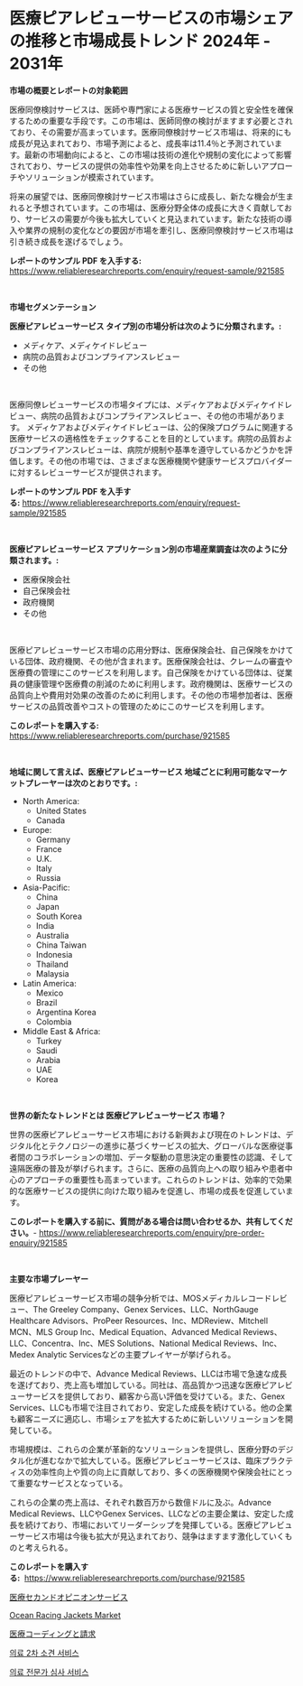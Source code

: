 <p><h1>医療ピアレビューサービスの市場シェアの推移と市場成長トレンド 2024年 - 2031年</h1></p><p><strong>市場の概要とレポートの対象範囲</strong></p>
<p><p>医療同僚検討サービスは、医師や専門家による医療サービスの質と安全性を確保するための重要な手段です。この市場は、医師同僚の検討がますます必要とされており、その需要が高まっています。医療同僚検討サービス市場は、将来的にも成長が見込まれており、市場予測によると、成長率は11.4％と予測されています。最新の市場動向によると、この市場は技術の進化や規制の変化によって影響されており、サービスの提供の効率性や効果を向上させるために新しいアプローチやソリューションが模索されています。</p><p>将来の展望では、医療同僚検討サービス市場はさらに成長し、新たな機会が生まれると予想されています。この市場は、医療分野全体の成長に大きく貢献しており、サービスの需要が今後も拡大していくと見込まれています。新たな技術の導入や業界の規制の変化などの要因が市場を牽引し、医療同僚検討サービス市場は引き続き成長を遂げるでしょう。</p></p>
<p><strong>レポートのサンプル PDF を入手する:</strong> <a href="https://www.reliableresearchreports.com/enquiry/request-sample/921585">https://www.reliableresearchreports.com/enquiry/request-sample/921585</a></p>
<p>&nbsp;</p>
<p><strong>市場セグメンテーション</strong></p>
<p><strong>医療ピアレビューサービス タイプ別の市場分析は次のように分類されます。:</strong></p>
<p><ul><li>メディケア、メディケイドレビュー</li><li>病院の品質およびコンプライアンスレビュー</li><li>その他</li></ul></p>
<p>&nbsp;</p>
<p><p>医療同僚レビューサービスの市場タイプには、メディケアおよびメディケイドレビュー、病院の品質およびコンプライアンスレビュー、その他の市場があります。 メディケアおよびメディケイドレビューは、公的保険プログラムに関連する医療サービスの適格性をチェックすることを目的としています。病院の品質およびコンプライアンスレビューは、病院が規制や基準を遵守しているかどうかを評価します。その他の市場では、さまざまな医療機関や健康サービスプロバイダーに対するレビューサービスが提供されます。</p></p>
<p><strong>レポートのサンプル PDF を入手する:</strong>&nbsp;<a href="https://www.reliableresearchreports.com/enquiry/request-sample/921585">https://www.reliableresearchreports.com/enquiry/request-sample/921585</a></p>
<p>&nbsp;</p>
<p><strong> 医療ピアレビューサービス アプリケーション別の市場産業調査は次のように分類されます。:</strong></p>
<p><ul><li>医療保険会社</li><li>自己保険会社</li><li>政府機関</li><li>その他</li></ul></p>
<p>&nbsp;</p>
<p><p>医療ピアレビューサービス市場の応用分野は、医療保険会社、自己保険をかけている団体、政府機関、その他が含まれます。医療保険会社は、クレームの審査や医療費の管理にこのサービスを利用します。自己保険をかけている団体は、従業員の健康管理や医療費の削減のために利用します。政府機関は、医療サービスの品質向上や費用対効果の改善のために利用します。その他の市場参加者は、医療サービスの品質改善やコストの管理のためにこのサービスを利用します。</p></p>
<p><strong>このレポートを購入する:</strong>&nbsp; <a href="https://www.reliableresearchreports.com/purchase/921585">https://www.reliableresearchreports.com/purchase/921585</a></p>
<p>&nbsp;</p>
<p><strong>地域に関して言えば、医療ピアレビューサービス 地域ごとに利用可能なマーケットプレーヤーは次のとおりです。:</strong></p>
<p><ul>
    <li>
        North America:
        <ul>
            <li>United States</li>
            <li>Canada</li>
        </ul>
    </li>
    <li>
        Europe:
        <ul>
            <li>Germany</li>
            <li>France</li>
            <li>U.K.</li>
            <li>Italy</li>
            <li>Russia</li>
        </ul>
    </li>
    <li>
        Asia-Pacific:
        <ul>
            <li>China</li>
            <li>Japan</li>
            <li>South Korea</li>
            <li>India</li>
            <li>Australia</li>
            <li>China Taiwan</li>
            <li>Indonesia</li>
            <li>Thailand</li>
            <li>Malaysia</li>
        </ul>
    </li>
    <li>
        Latin America:
        <ul>
            <li>Mexico</li>
            <li>Brazil</li>
            <li>Argentina Korea</li>
            <li>Colombia</li>
        </ul>
    </li>
    <li>
        Middle East & Africa:
        <ul>
            <li>Turkey</li>
            <li>Saudi</li>
            <li>Arabia</li>
            <li>UAE</li>
            <li>Korea</li>
        </ul>
    </li>
    </ul></p>
<p>&nbsp;</p>
<p><strong>世界の新たなトレンドとは 医療ピアレビューサービス 市場？</strong></p>
<p><p>世界の医療ピアレビューサービス市場における新興および現在のトレンドは、デジタル化とテクノロジーの進歩に基づくサービスの拡大、グローバルな医療従事者間のコラボレーションの増加、データ駆動の意思決定の重要性の認識、そして遠隔医療の普及が挙げられます。さらに、医療の品質向上への取り組みや患者中心のアプローチの重要性も高まっています。これらのトレンドは、効率的で効果的な医療サービスの提供に向けた取り組みを促進し、市場の成長を促進しています。</p></p>
<p><strong>このレポートを購入する前に、質問がある場合は問い合わせるか、共有してください。</strong>- <a href="https://www.reliableresearchreports.com/enquiry/pre-order-enquiry/921585">https://www.reliableresearchreports.com/enquiry/pre-order-enquiry/921585</a></p>
<p>&nbsp;</p>
<p><strong>主要な市場プレーヤー</strong></p>
<p><p>医療ピアレビューサービス市場の競争分析では、MOSメディカルレコードレビュー、The Greeley Company、Genex Services、LLC、NorthGauge Healthcare Advisors、ProPeer Resources、Inc、MDReview、Mitchell MCN、MLS Group Inc、Medical Equation、Advanced Medical Reviews、LLC、Concentra、Inc、MES Solutions、National Medical Reviews、Inc、Medex Analytic Servicesなどの主要プレイヤーが挙げられる。</p><p>最近のトレンドの中で、Advance Medical Reviews、LLCは市場で急速な成長を遂げており、売上高も増加している。同社は、高品質かつ迅速な医療ピアレビューサービスを提供しており、顧客から高い評価を受けている。また、Genex Services、LLCも市場で注目されており、安定した成長を続けている。他の企業も顧客ニーズに適応し、市場シェアを拡大するために新しいソリューションを開発している。</p><p>市場規模は、これらの企業が革新的なソリューションを提供し、医療分野のデジタル化が進むなかで拡大している。医療ピアレビューサービスは、臨床プラクティスの効率性向上や質の向上に貢献しており、多くの医療機関や保険会社にとって重要なサービスとなっている。</p><p>これらの企業の売上高は、それぞれ数百万から数億ドルに及ぶ。Advance Medical Reviews、LLCやGenex Services、LLCなどの主要企業は、安定した成長を続けており、市場においてリーダーシップを発揮している。医療ピアレビューサービス市場は今後も拡大が見込まれており、競争はますます激化していくものと考えられる。</p></p>
<p><strong>このレポートを購入する:</strong>&nbsp;&nbsp;<a href="https://www.reliableresearchreports.com/purchase/921585">https://www.reliableresearchreports.com/purchase/921585</a></p>
<p><p><a href="https://github.com/lababdou/Market-Research-Report-List-2/blob/main/2499394182242.md">医療セカンドオピニオンサービス</a></p><p><a href="https://issuu.com/reportprime-2/docs/ocean-racing-jackets-market-size-2030.pptx">Ocean Racing Jackets Market</a></p><p><a href="https://github.com/mohamedbakry57/Market-Research-Report-List-2/blob/main/4781975182241.md">医療コーディングと請求</a></p><p><a href="https://github.com/laholand/Market-Research-Report-List-2/blob/main/2836058182237.md">의료 2차 소견 서비스</a></p><p><a href="https://github.com/sougarounis/Market-Research-Report-List-2/blob/main/7849072182238.md">의료 전문가 심사 서비스</a></p></p>